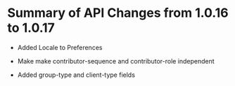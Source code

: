 # Summary of API Changes from 1.0.16 to 1.0.17

* Added Locale to Preferences

* Make make contributor-sequence and contributor-role independent 

* Added group-type and client-type fields 